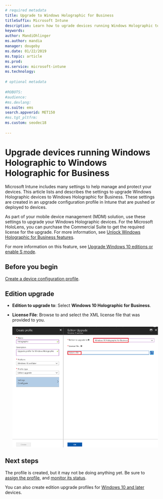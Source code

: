 ```yaml
---
# required metadata
title: Upgrade to Windows Holographic for Business
titleSuffix: Microsoft Intune
description: Learn how to ugrade devices running Windows Holographic to Window Holographic for Business
keywords:
author: MandiOhlinger
ms.author: mandia
manager: dougeby
ms.date: 01/22/2019
ms.topic: article
ms.prod:
ms.service: microsoft-intune
ms.technology:

# optional metadata

#ROBOTS:
#audience:
#ms.devlang:
ms.suite: ems
search.appverid: MET150
#ms.tgt_pltfrm:
ms.custom: seodec18

---
```


# Upgrade devices running Windows Holographic to Windows Holographic for Business

Microsoft Intune includes many settings to help manage and protect your devices. This article lists and describes the settings to upgrade Windows Holographic devices to Windows Holographic for Business. These settings are created in an upgrade configuration profile in Intune that are pushed or deployed to devices.

As part of your mobile device management (MDM) solution, use these settings to upgrade your Windows Holographic devices. For the Microsoft HoloLens, you can purchase the Commercial Suite to get the required license for the upgrade. For more information, see [Unlock Windows Holographic for Business features](https://docs.microsoft.com/hololens/hololens-upgrade-enterprise).

For more information on this feature, see [Upgrade Windows 10 editions or enable S mode](edition-upgrade-configure-windows-10.md).

## Before you begin

[Create a device configuration profile](edition-upgrade-configure-windows-10.md#create-the-profile).

## Edition upgrade

- **Edition to upgrade to**: Select **Windows 10 Holographic for Business**.
- **License File**: Browse to and select the XML license file that was provided to you.

  ![Enter the XML file name that includes the Holographic for Business license information](media/Holographic-edition-upgrade.png)
 
## Next steps

The profile is created, but it may not be doing anything yet. Be sure to [assign the profile](device-profile-assign.md), and [monitor its status](device-profile-monitor.md).

You can also create edition upgrade profiles for [Windows 10 and later](edition-upgrade-windows-settings.md) devices.
